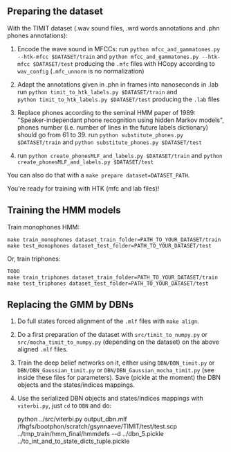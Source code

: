 ## Preparing the dataset

With the TIMIT dataset (.wav sound files, .wrd words annotations and .phn 
phones annotations):

 1. Encode the wave sound in MFCCs:
run `python mfcc_and_gammatones.py --htk-mfcc $DATASET/train` and
`python mfcc_and_gammatones.py --htk-mfcc $DATASET/test` producing the `.mfc` 
files with HCopy according to `wav_config` (`.mfc_unnorm` is no normalization)

 2. Adapt the annotations given in .phn in frames into nanoseconds in .lab
run `python timit_to_htk_labels.py $DATASET/train` and  
`python timit_to_htk_labels.py $DATASET/test` producing the `.lab` files

 3. Replace phones according to the seminal HMM paper of 1989:
"Speaker-independant phone recognition using hidden Markov models", phones 
number (i.e. number of lines in the future labels dictionary) should go from 
61 to 39.
run `python substitute_phones.py $DATASET/train` and 
`python substitute_phones.py $DATASET/test`

 4. run `python create_phonesMLF_and_labels.py $DATASET/train` and 
`python create_phonesMLF_and_labels.py $DATASET/test`

You can also do that with a `make prepare dataset=DATASET_PATH`.

You're ready for training with HTK (mfc and lab files)!

## Training the HMM models

Train monophones HMM:

    make train_monophones dataset_train_folder=PATH_TO_YOUR_DATASET/train
    make test_monophones dataset_test_folder=PATH_TO_YOUR_DATASET/test

Or, train triphones:

    TODO
    make train_triphones dataset_train_folder=PATH_TO_YOUR_DATASET/train
    make test_triphones dataset_test_folder=PATH_TO_YOUR_DATASET/test

## Replacing the GMM by DBNs

 1. Do full states forced alignment of the `.mlf` files with `make align`. 

 2. Do a first preparation of the dataset with `src/timit_to_numpy.py` or 
`src/mocha_timit_to_numpy.py` (depending on the dataset) on the above aligned 
`.mlf` files.

 2. Train the deep belief networks on it, either using `DBN/DBN_timit.py` or 
`DBN/DBN_Gaussian_timit.py` or `DBN/DBN_Gaussian_mocha_timit.py` (see inside 
these files for parameters). Save (pickle at the moment) the DBN objects and 
the states/indices mappings.

 3. Use the serialized DBN objects and states/indices mappings with 
`viterbi.py`, just `cd` to `DBN` and do:

    python ../src/viterbi.py output_dbn.mlf /fhgfs/bootphon/scratch/gsynnaeve/TIMIT/test/test.scp ../tmp_train/hmm_final/hmmdefs --d ../dbn_5.pickle ../to_int_and_to_state_dicts_tuple.pickle
